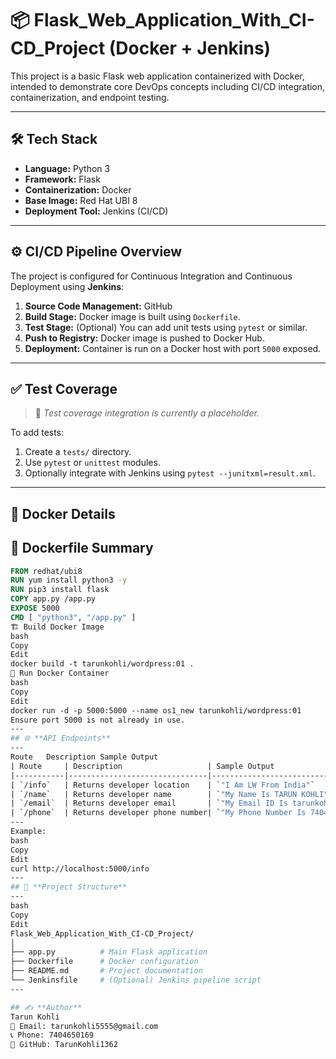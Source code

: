 # 📦 Flask_Web_Application_With_CI-CD_Project (Docker + Jenkins)

This project is a basic Flask web application containerized with Docker, intended to demonstrate core DevOps concepts including CI/CD integration, containerization, and endpoint testing.

---

## 🛠️ Tech Stack

- **Language:** Python 3
- **Framework:** Flask
- **Containerization:** Docker
- **Base Image:** Red Hat UBI 8
- **Deployment Tool:** Jenkins (CI/CD)

---

## ⚙️ CI/CD Pipeline Overview

The project is configured for Continuous Integration and Continuous Deployment using **Jenkins**:

1. **Source Code Management:** GitHub
2. **Build Stage:** Docker image is built using `Dockerfile`.
3. **Test Stage:** (Optional) You can add unit tests using `pytest` or similar.
4. **Push to Registry:** Docker image is pushed to Docker Hub.
5. **Deployment:** Container is run on a Docker host with port `5000` exposed.

---

## ✅ Test Coverage

> 🔧 *Test coverage integration is currently a placeholder.*

To add tests:

1. Create a `tests/` directory.
2. Use `pytest` or `unittest` modules.
3. Optionally integrate with Jenkins using `pytest --junitxml=result.xml`.

---

## 🐳 Docker Details

## 📄 Dockerfile Summary

```Dockerfile
FROM redhat/ubi8
RUN yum install python3 -y
RUN pip3 install flask
COPY app.py /app.py
EXPOSE 5000
CMD [ "python3", "/app.py" ]
🏗️ Build Docker Image
bash
Copy
Edit
docker build -t tarunkohli/wordpress:01 .
🚀 Run Docker Container
bash
Copy
Edit
docker run -d -p 5000:5000 --name os1_new tarunkohli/wordpress:01
Ensure port 5000 is not already in use.
---
## 🌐 **API Endpoints**
---
Route	Description	Sample Output
| Route     | Description                   | Sample Output                                     |
|-----------|-------------------------------|---------------------------------------------------|
| `/info`   | Returns developer location    | `"I Am LW From India"`                            |
| `/name`   | Returns developer name        | `"My Name Is TARUN KOHLI"`                        |
| `/email`  | Returns developer email       | `"My Email ID Is tarunkohli5555@gmail.com"`       |
| `/phone`  | Returns developer phone number| `"My Phone Number Is 7404650169"`                 |
---
Example:
bash
Copy
Edit
curl http://localhost:5000/info
---
## 📁 **Project Structure**
---
bash
Copy
Edit
Flask_Web_Application_With_CI-CD_Project/
│
├── app.py          # Main Flask application
├── Dockerfile      # Docker configuration
├── README.md       # Project documentation
└── Jenkinsfile     # (Optional) Jenkins pipeline script
---

## ✍️ **Author**
Tarun Kohli
📧 Email: tarunkohli5555@gmail.com
📞 Phone: 7404650169
🐙 GitHub: TarunKohli1362




